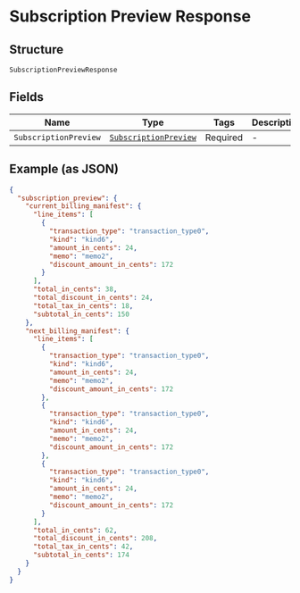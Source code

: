 
# Subscription Preview Response

## Structure

`SubscriptionPreviewResponse`

## Fields

| Name | Type | Tags | Description |
|  --- | --- | --- | --- |
| `SubscriptionPreview` | [`SubscriptionPreview`](../../doc/models/subscription-preview.md) | Required | - |

## Example (as JSON)

```json
{
  "subscription_preview": {
    "current_billing_manifest": {
      "line_items": [
        {
          "transaction_type": "transaction_type0",
          "kind": "kind6",
          "amount_in_cents": 24,
          "memo": "memo2",
          "discount_amount_in_cents": 172
        }
      ],
      "total_in_cents": 38,
      "total_discount_in_cents": 24,
      "total_tax_in_cents": 18,
      "subtotal_in_cents": 150
    },
    "next_billing_manifest": {
      "line_items": [
        {
          "transaction_type": "transaction_type0",
          "kind": "kind6",
          "amount_in_cents": 24,
          "memo": "memo2",
          "discount_amount_in_cents": 172
        },
        {
          "transaction_type": "transaction_type0",
          "kind": "kind6",
          "amount_in_cents": 24,
          "memo": "memo2",
          "discount_amount_in_cents": 172
        },
        {
          "transaction_type": "transaction_type0",
          "kind": "kind6",
          "amount_in_cents": 24,
          "memo": "memo2",
          "discount_amount_in_cents": 172
        }
      ],
      "total_in_cents": 62,
      "total_discount_in_cents": 208,
      "total_tax_in_cents": 42,
      "subtotal_in_cents": 174
    }
  }
}
```

